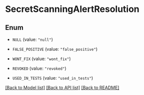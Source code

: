 # SecretScanningAlertResolution

## Enum


* `NULL` (value: `"null"`)

* `FALSE_POSITIVE` (value: `"false_positive"`)

* `WONT_FIX` (value: `"wont_fix"`)

* `REVOKED` (value: `"revoked"`)

* `USED_IN_TESTS` (value: `"used_in_tests"`)


[[Back to Model list]](../README.md#documentation-for-models) [[Back to API list]](../README.md#documentation-for-api-endpoints) [[Back to README]](../README.md)


